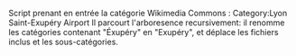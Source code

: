 Script prenant en entrée la catégorie Wikimedia Commons : Category:Lyon Saint-Exupéry Airport
Il parcourt l'arboresence recursivement: il renomme les catégories contenant "Éxupéry" en "Exupéry", et déplace les fichiers inclus et les sous-catégories.
